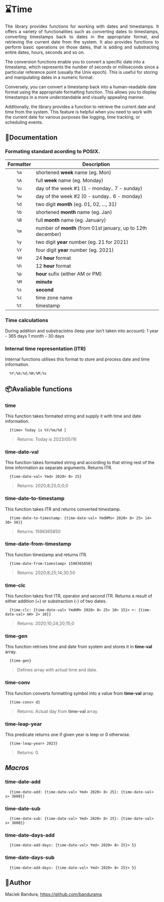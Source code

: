 # ⌛Time
<p align="justify">
The library provides functions for working with dates and timestamps. It offers a variety of functionalities such as converting dates to timestamps, converting timestamps back to dates in the appropriate format, and retrieving the current date from the system. It also provides functions to perform basic operations on those dates, that is adding and substracting entire dates, hours, seconds and so on.

The conversion functions enable you to convert a specific date into a timestamp, which represents the number of seconds or milliseconds since a particular reference point (usually the Unix epoch). This is useful for storing and manipulating dates in a numeric format.

Conversely, you can convert a timestamp back into a human-readable date format using the appropriate formatting function. This allows you to display timestamps in a more understandable and visually appealing manner.

Additionally, the library provides a function to retrieve the current date and time from the system. This feature is helpful when you need to work with the current date for various purposes like logging, time tracking, or scheduling events.
</p>


## 📖Documentation
### Formating standard acording to POSIX.
| Formatter | Description |
| :-: | --- |
| `%a` | shortened **week** name (eg. Mon) |
| `%A` | full **week** name (eg. Monday) |
| `%u` | day of the week #1 (1 - monday.. 7 - sunday) |
| `%w` | day of the week #2 (0 - sunday.. 6 - monday) |
| `%d` | two digit **month** (eg. 01, 02, ..., 31) |
| `%b` | shortened **month** name (eg. Jan) |
| `%B` | full **month** name (eg. January) |
| `%m` | number of **month** (from 01st january, up to 12th december) |
| `%y` | two digit **year** number (eg. 21 for 2021) |
| `%Y` | four digit **year** number (eg. 2021) |
| `%H` | 24 **hour** format |
| `%h` | 12 **hour** format  |
| `%p` | **hour** sufix (either AM or PM) |
| `%M` | **minute** |
| `%s` | **second** |
| `%z` | time zone name |
| `%t` | timestamp |

### Time calculations
During addition and substraciotns (leep year isn't taken into account):
  1 year - 365 days
  1 month - 30 days

### Internal time representation (**ITR**)
Internal functions utilises this format to store and process date and time information.
```
  %Y;%m;%d;%H;%M;%s
```


## 📦Avaliable functions
### time
This function takes formated string and supply it with time and date information.
```
  {time> Today is %Y/%m/%d }
```
> Returns: Today is 2023/05/16

### time-date-val
This function takes formated string and according to that string rest of the time information as separate arguments. Returns ITR.
```
  {time-date-val> Ymd> 2020> 8> 25}
```
> Returns: 2020;8;25;0;0;0

### time-date-to-timestamp
This function takes ITR and returns converted timestamp.
```
  {time-date-to-timestamp: {time-date-val> YmdHMs> 2020> 8> 25> 14> 30> 50}}
```
> Returns: 1598365850

### time-date-from-timestamp
This function timestamp and returns ITR.
```
  {time-date-from-timestamp> 1598365850}
```
> Returns: 2020;8;25;14;30;50

### time-clc
This function takes first ITR, operator and second ITR. Returns a result of either addition (+) or substraction (-) of two dates.
```
  {time-clc: {time-date-val> YmdHM> 2020> 8> 25> 10> 15}> +: {time-date-val> mH> 2> 10}}
```
> Returns: 2020;10;24;20;15;0

### time-gen
This function retrives time and date from system and stores it in **time-val** array.
```
  {time-gen}
```
> Defines array with actual time and date.

### time-conv
This function converts formatting symbol into a value from **time-val** array.
```
  {time-conv> d}
```
> Returns: Actual day from **time-val** array.

### time-leap-year
This predicate returns one if given year is leep or 0 otherwise.
```
  {time-leap-year> 2023}
```
> Returns: 0.

## *Macros*
### time-date-add
```
  {time-date-add: {time-date-val> Ymd> 2020> 8> 25}: {time-date-val> s> 3600}}
```

### time-date-sub
```
  {time-date-sub: {time-date-val> Ymd> 2020> 8> 25}: {time-date-val> s> 3600}}
```

### time-date-days-add
```
  {time-date-add-days: {time-date-val> Ymd> 2020> 8> 25}> 5}
```

### time-date-days-sub
```
  {time-date-add-days: {time-date-val> Ymd> 2020> 8> 25}> 5}
```

## 🚛Author
Maciek Bandura, https://github.com/bandurama
